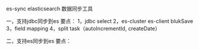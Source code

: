 es-sync 
elasticsearch 数据同步工具

一，支持jdbc同步到es
要点：
1，jdbc select
2，es-cluster es-client blukSave
3，field mapping
4，split task（autoIncrementId, createDate）


二，支持es同步到es
要点：
